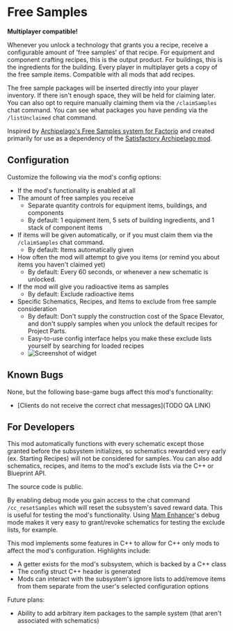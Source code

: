 # Free Samples

**Multiplayer compatible!**

<!-- TODO unhide the mod

TODO test with Awesome Shop -->

Whenever you unlock a technology that grants you a recipe,
receive a configurable amount of 'free samples' of that recipe.
For equipment and component crafting recipes, this is the output product.
For buildings, this is the ingredients for the building.
Every player in multiplayer gets a copy of the free sample items.
Compatible with all mods that add recipes.

The free sample packages will be inserted directly into your player inventory.
If there isn't enough space, they will be held for claiming later.
You can also opt to require manually claiming them via the `/claimSamples` chat command.
You can see what packages you have pending via the `/listUnclaimed` chat command.

Inspired by [Archipelago's Free Samples system for Factorio](https://mods.factorio.com/mod/FreeSamples) and created primarily for use as a dependency of the [Satisfactory Archipelago mod](https://ficsit.app/mod/Archipelago).

## Configuration

Customize the following via the mod's config options:

- If the mod's functionality is enabled at all
- The amount of free samples you receive
  - Separate quantity controls for equipment items, buildings, and components
  - By default: 1 equipment item, 5 sets of building ingredients, and 1 stack of component items
- If items will be given automatically, or if you must claim them via the `/claimSamples` chat command.
  - By default: Items automatically given
- How often the mod will attempt to give you items (or remind you about items you haven't claimed yet)
  - By default: Every 60 seconds, or whenever a new schematic is unlocked.
- If the mod will give you radioactive items as samples
  - By default: Exclude radioactive items
- Specific Schematics, Recipes, and Items to exclude from free sample consideration
  - By default: Don't supply the construction cost of the Space Elevator, and don't supply samples when you unlock the default recipes for Project Parts.
  - Easy-to-use config interface helps you make these exclude lists yourself by searching for loaded recipes
  - ![Screenshot of widget](https://i.imgur.com/ZyLu894.png)

## Known Bugs

None, but the following base-game bugs affect this mod's functionality:

- [Clients do not receive the correct chat messages](TODO QA LINK)
<!-- https://discord.com/channels/555424930502541343/1036634533077979146/1141458437021106196 -->

## For Developers

This mod automatically functions with every schematic except those granted before the subsystem initializes, so schematics rewarded very early (ex. Starting Recipes) will not be considered for samples. You can also add schematics, recipes, and items to the mod's exclude lists via the C++ or Blueprint API.

The source code is public.

By enabling debug mode you gain access to the chat command `/cc_resetSamples` which will reset the subsystem's saved reward data. This is useful for testing the mod's functionality. Using [Mam Enhancer](https://ficsit.app/mod/MAMTips)'s debug mode makes it very easy to grant/revoke schematics for testing the exclude lists, for example.

This mod implements some features in C++ to allow for C++ only mods to affect the mod's configuration.
Highlights include:

- A getter exists for the mod's subsystem, which is backed by a C++ class
- The config struct C++ header is generated
- Mods can interact with the subsystem's ignore lists to add/remove items from them separate from the user's selected configuration options

Future plans:

- Ability to add arbitrary item packages to the sample system (that aren't associated with schematics)
